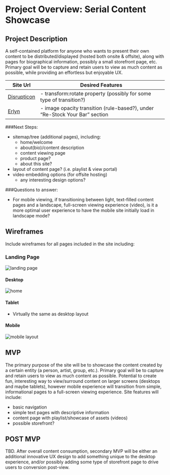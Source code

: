 # Project Overview: Serial Content Showcase

## Project Description

A self-contained platform for anyone who wants to present their own content to be distributed/displayed (hosted both onsite & offsite), along with pages for biographical information, possibly a small storefront page, etc.  Primary goal will be to capture and retain users to view as much content as possible, while providing an effortless but enjoyable UX.

| Site Url        | Desired Features           | 
| ------------- |-------------| 
|[Disrupticon](http://murielm.github.io/fewd-34/Homework/disrupticon)| - transform:rotate property (possibly for some type of transition?) |
|[Erlyn](http://www.drinkerlyn.com/)| - image opacity transition (rule-based?), under “Re-Stock Your Bar” section | 

###Next Steps:  
- sitemap/tree (additional pages), including:
	- home/welcome
	- about(bio)/content description
	- content viewing page
	- product page?
	- about this site?
- layout of content page? (i.e. playlist & view portal)
- video embedding options (for offsite hosting)
	- any interesting design options?

###Questions to answer:
- For mobile viewing, if transitioning between light, text-filled content pages and a landscape, full-screen viewing experience (video), is it a more optimal user experience to have the mobile site initially load in landscape mode?  

## Wireframes

Include wireframes for all pages included in the site including:

### Landing Page
![landing page](https://drive.google.com/uc?id=1azMmLGI_XEmIY1agfAHCovCt9CUlxhdI)

#### Desktop
![home](https://drive.google.com/uc?id=1mdqBH_o_IzD4oeMRTEZfSbL1jn-NWkng)

#### Tablet
- Virtually the same as desktop layout

#### Mobile
![mobile layout](https://drive.google.com/uc?id=1vHLZzsk6VyZD9paWaimmufxMH909lSSJ)

## MVP 

The primary purpose of the site will be to showcase the content created by a certain entity (a person, artist, group, etc.). Primary goal will be to capture and retain users to view as much content as possible. Potential to create fun, interesting way to view/surround content on larger screens (desktops and maybe tablets), however mobile experience will transition from simple, informational pages to a full-screen viewing experience. Site features will include:  

- basic navigation
- simple text pages with descriptive information
- content page with playlist/showcase of assets (videos)
- possible storefront? 

## POST MVP

TBD. After overall content consumption, secondary MVP will be either an additional innovative UX design to add something unique to the desktop experience, and/or possibly adding some type of storefront page to drive users to conversion post-view.

